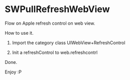 SWPullRefreshWebView
====================

Flow on Apple refresh control on web view. 


How to use it.


1. Import the category class UIWebView+RefreshControl

2. Init a refreshControl to web.refreshcontrl

Done.

Enjoy :P
